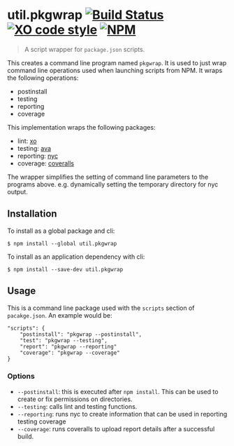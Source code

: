# util.pkgwrap [![Build Status](https://travis-ci.org/jmquigley/util.pkgwrap.svg?branch=master)](https://travis-ci.org/jmquigley/util.pkgwrap) [![XO code style](https://img.shields.io/badge/code_style-XO-5ed9c7.svg)](https://github.com/sindresorhus/xo) [![NPM](https://img.shields.io/npm/v/util.pkgwrap.svg)](https://www.npmjs.com/package/util.pkgwrap) 

> A script wrapper for `package.json` scripts.  

This creates a command line program named `pkgwrap`.  It is used to just wrap command line operations used when launching scripts from NPM.  It wraps the following operations:

 - postinstall
 - testing
 - reporting
 - coverage

This implementation wraps the following packages:

- lint: [xo](https://www.npmjs.com/package/xo)
- testing: [ava](https://www.npmjs.com/package/ava)
- reporting: [nyc](https://www.npmjs.com/package/nyc)
- coverage: [coveralls](https://www.npmjs.com/package/coveralls)

The wrapper simplifies the setting of command line parameters to the programs above.  e.g. dynamically setting the temporary directory for nyc output.


## Installation

To install as a global package and cli:
```
$ npm install --global util.pkgwrap
```

To install as an application dependency with cli:
```
$ npm install --save-dev util.pkgwrap
```

## Usage
This is a command line package used with the `scripts` section of `pacakge.json`.  An example would be:

    "scripts": {
        "postinstall": "pkgwrap --postinstall",
        "test": "pkgwrap --testing",
        "report": "pkgwrap --reporting"
        "coverage": "pkgwrap --coverage"
    }

### Options

- `--postinstall`: this is executed after `npm install`.  This can be used to create or fix permissions on directories.
- `--testing`: calls lint and testing functions.
- `--reporting`: runs nyc to create information that can be used in reporting testing coverage
- `--coverage`: runs coveralls to upload report details after a successful build.
